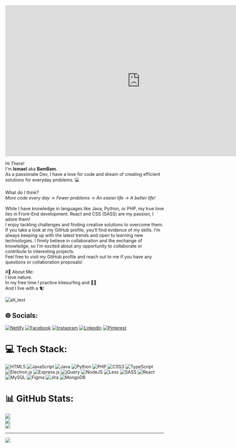 <iframe width="853" height="480" src="https://www.youtube.com/embed/eHaXw8Bd_ms" title="HOW TO Make A Killer GitHub Profile Readme 2023 (with contribution snake animation)" frameborder="0" allow="accelerometer; autoplay; clipboard-write; encrypted-media; gyroscope; picture-in-picture; web-share" allowfullscreen></iframe>

Hi There! 
<br>
I'm **Ismael** aka **BamBam**.
<br>
As a passionate Dev, I have a love for code and dream of creating efficient solutions for everyday problems. :computer:
<br>
<br>
What do I think?
<br>
*More code every day*  &#8594;  *Fewer problems*  &#8594;  *An easier life*  &#8594;  *A better life!*
<br>
<br>
While I have knowledge in languages like Java, Python, or PHP, my true love lies in Front-End development. React and CSS (SASS) are my passion, I adore them!
<br>
I enjoy tackling challenges and finding creative solutions to overcome them. If you take a look at my GitHub profile, you'll find evidence of my skills.
I'm always keeping up with the latest trends and open to learning new technologies. I firmly believe in collaboration and the exchange of knowledge, so I'm excited about any opportunity to collaborate or contribute to interesting projects.
<br>
Feel free to visit my GitHub profile and reach out to me if you have any questions or collaboration proposals!

#💫 About Me:
<br>
I love nature.
<br>
In my free time I practice kitesurfing and :lotus_position_man:
<br>
And I live with a :cat2:!

![alt_text](https://i.pinimg.com/originals/e4/26/70/e426702edf874b181aced1e2fa5c6cde.gif)



## 🌐 Socials:
[![Netlify](https://img.shields.io/badge/Netlify-%23E60023.svg?logo=Netlify&logoColor=white)](https://ismaelmarot.netlify.app)
[![Facebook](https://img.shields.io/badge/Facebook-%231877F2.svg?logo=Facebook&logoColor=white)](https://facebook.com/ismaelmarot) 
[![Instagram](https://img.shields.io/badge/Instagram-%23E4405F.svg?logo=Instagram&logoColor=white)](https://instagram.com/ismaelmarot) 
[![LinkedIn](https://img.shields.io/badge/LinkedIn-%230077B5.svg?logo=linkedin&logoColor=white)](https://linkedin.com/in/ismael-marot) 
[![Pinterest](https://img.shields.io/badge/Pinterest-%23E60023.svg?logo=Pinterest&logoColor=white)](https://pinterest.com/ismaelmarot)
 

# 💻 Tech Stack:
![HTML5](https://img.shields.io/badge/html5-%23E34F26.svg?style=for-the-badge&logo=html5&logoColor=white) ![JavaScript](https://img.shields.io/badge/javascript-%23323330.svg?style=for-the-badge&logo=javascript&logoColor=%23F7DF1E) ![Java](https://img.shields.io/badge/java-%23ED8B00.svg?style=for-the-badge&logo=java&logoColor=white) ![Python](https://img.shields.io/badge/python-3670A0?style=for-the-badge&logo=python&logoColor=ffdd54) ![PHP](https://img.shields.io/badge/php-%23777BB4.svg?style=for-the-badge&logo=php&logoColor=white) ![CSS3](https://img.shields.io/badge/css3-%231572B6.svg?style=for-the-badge&logo=css3&logoColor=white) ![TypeScript](https://img.shields.io/badge/typescript-%23007ACC.svg?style=for-the-badge&logo=typescript&logoColor=white) ![Electron.js](https://img.shields.io/badge/Electron-191970?style=for-the-badge&logo=Electron&logoColor=white) ![Express.js](https://img.shields.io/badge/express.js-%23404d59.svg?style=for-the-badge&logo=express&logoColor=%2361DAFB) ![jQuery](https://img.shields.io/badge/jquery-%230769AD.svg?style=for-the-badge&logo=jquery&logoColor=white) ![NodeJS](https://img.shields.io/badge/node.js-6DA55F?style=for-the-badge&logo=node.js&logoColor=white) ![Less](https://img.shields.io/badge/less-2B4C80?style=for-the-badge&logo=less&logoColor=white) ![SASS](https://img.shields.io/badge/SASS-hotpink.svg?style=for-the-badge&logo=SASS&logoColor=white) ![React](https://img.shields.io/badge/react-%2320232a.svg?style=for-the-badge&logo=react&logoColor=%2361DAFB) ![MySQL](https://img.shields.io/badge/mysql-%2300f.svg?style=for-the-badge&logo=mysql&logoColor=white) 	![Figma](https://img.shields.io/badge/figma-%23F24E1E.svg?style=for-the-badge&logo=figma&logoColor=white) ![Jira](https://img.shields.io/badge/jira-%230A0FFF.svg?style=for-the-badge&logo=jira&logoColor=white) ![MongoDB](https://img.shields.io/badge/MongoDB-%234ea94b.svg?style=for-the-badge&logo=mongodb&logoColor=white)
# 📊 GitHub Stats:
![](https://github-readme-stats.vercel.app/api?username=ismaelmarot&theme=prussian&hide_border=false&include_all_commits=true&count_private=false)<br/>
![](https://github-readme-streak-stats.herokuapp.com/?user=ismaelmarot&theme=prussian&hide_border=false)<br/>
![](https://github-readme-stats.vercel.app/api/top-langs/?username=ismaelmarot&theme=prussian&hide_border=false&include_all_commits=true&count_private=false&layout=compact)

---
[![](https://visitcount.itsvg.in/api?id=ismaelmarot&icon=2&color=1)](https://visitcount.itsvg.in)

<!-- Proudly created with GPRM ( https://gprm.itsvg.in ) -->
